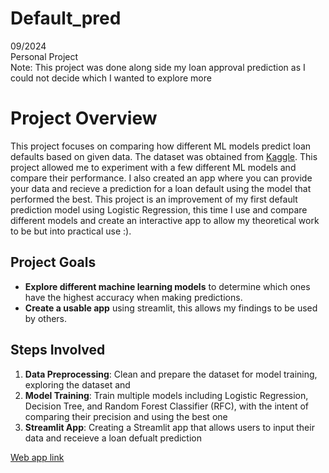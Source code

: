 # Default_pred

09/2024 <br>
Personal Project <br>
Note: This project was done along side my loan approval prediction as I could not decide which I wanted to explore more 

# Project Overview

This project focuses on comparing how different ML models predict loan defaults based on given data. The dataset was obtained from [Kaggle](https://www.kaggle.com/datasets/laotse/credit-risk-dataset/code). This project allowed me to experiment with a few different ML models and compare their performance. I also created an app where you can provide your data and recieve a prediction for a loan default using the model that performed the best. This project is an improvement of my first default prediction model using Logistic Regression, this time I use and compare different models and create an interactive app to allow my theoretical work to be but into practical use :). 

## Project Goals

- **Explore different machine learning models** to determine which ones have the highest accuracy when making predictions.
- **Create a usable app** using streamlit, this allows my findings to be used by others. 


## Steps Involved

1. **Data Preprocessing**: Clean and prepare the dataset for model training, exploring the dataset and
3. **Model Training**: Train multiple models including Logistic Regression, Decision Tree, and Random Forest Classifier (RFC), with the intent of comparing their precision and using the best one
4. **Streamlit App**: Creating a Streamlit app that allows users to input their data and receieve a loan defualt prediction

[Web app link]([https://loan-apr-model.streamlit.app/](https://defaultpred.streamlit.app/))
